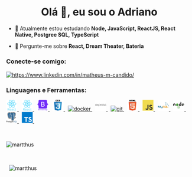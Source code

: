 <h1 align="center">Olá 👋, eu sou o Adriano</h1>

- 🌱 Atualmente estou estudando **Node, JavaScript, ReactJS, React Native, Postgree SQL, TypeScript**

- 💬 Pergunte-me sobre **React, Dream Theater, Bateria**

<h3 align="left">Conecte-se comigo:</h3>
<p align="left">
<a href="https://www.linkedin.com/in/adriano-mendes-913b19167/" target="_blank"><img align="center" src="https://api.iconify.design/ri:linkedin-box-fill.svg?color=blue" alt="https://www.linkedin.com/in/matheus-m-candido/" height="40" width="50" /></a>
</p>
<h3 align="left">Linguagens e Ferramentas:</h3>
<p align="left">
    <a href="https://reactjs.org/" target="_blank"> <img
            src="https://raw.githubusercontent.com/devicons/devicon/master/icons/react/react-original-wordmark.svg"
            alt="react" width="30" height="30" /> </a> &nbsp;
    <a href="https://https://reactnative.dev//" target="_blank"> <img
            src="https://raw.githubusercontent.com/devicons/devicon/master/icons/react/react-original-wordmark.svg"
            alt="react" width="30" height="30" /> </a> &nbsp;
    <a href="https://getbootstrap.com" target="_blank">
        <img src="https://raw.githubusercontent.com/devicons/devicon/master/icons/bootstrap/bootstrap-plain-wordmark.svg"
            alt="bootstrap" width="30" height="30" /> </a> &nbsp;
    <a href="https://www.w3schools.com/css/" target="_blank">
        <img src="https://raw.githubusercontent.com/devicons/devicon/master/icons/css3/css3-original-wordmark.svg"
            alt="css3" width="30" height="30" /> </a> &nbsp;
    <a href="https://www.docker.com/" target="_blank"> <img
            src="https://www.vectorlogo.zone/logos/docker/docker-official.svg"
            alt="docker" width="30" height="30" /> </a> &nbsp;
    <a href="https://expressjs.com" target="_blank"> <img
            src="https://raw.githubusercontent.com/devicons/devicon/master/icons/express/express-original-wordmark.svg"
            alt="express" width="30" height="30" /> </a> &nbsp;
    <a href="https://git-scm.com/" target="_blank"> <img
            src="https://www.vectorlogo.zone/logos/git-scm/git-scm-icon.svg" alt="git" width="30" height="30" /> </a>
    &nbsp;
    <a href="https://www.w3.org/html/" target="_blank"> <img
            src="https://raw.githubusercontent.com/devicons/devicon/master/icons/html5/html5-original-wordmark.svg"
            alt="html5" width="30" height="30" /> </a> &nbsp;
    <a href="https://developer.mozilla.org/en-US/docs/Web/JavaScript" target="_blank"> <img
            src="https://raw.githubusercontent.com/devicons/devicon/master/icons/javascript/javascript-original.svg"
            alt="javascript" width="30" height="30" /> </a> &nbsp;
    <a href="https://www.mysql.com/" target="_blank"> <img
            src="https://raw.githubusercontent.com/devicons/devicon/master/icons/mysql/mysql-original-wordmark.svg"
            alt="mysql" width="30" height="30" /> </a> &nbsp;
    <a href="https://nodejs.org" target="_blank"> <img
            src="https://raw.githubusercontent.com/devicons/devicon/master/icons/nodejs/nodejs-original-wordmark.svg"
            alt="nodejs" width="30" height="30" /> </a> &nbsp;
    <a href="https://www.postgresql.org" target="_blank">
        <img src="https://raw.githubusercontent.com/devicons/devicon/master/icons/postgresql/postgresql-original-wordmark.svg"
            alt="postgresql" width="30" height="30" /> </a> &nbsp;
    <a href="https://www.typescriptlang.org/" target="_blank">
        <img src="https://raw.githubusercontent.com/devicons/devicon/master/icons/typescript/typescript-original.svg"
            alt="typescript" width="30" height="30" /> </a> &nbsp;
</p></br>

<p><img align="center"
        src="https://github-readme-stats.vercel.app/api/top-langs?username=adrianoMendes-PA&show_icons=true&locale=en&layout=compact"
        alt="martthus" /></p></br>
<p>&nbsp;
    <img align="center" src="https://github-readme-stats.vercel.app/api?username=adrianoMendes-PA&show_icons=true&locale=en"
        alt="martthus" />
</p></br>

